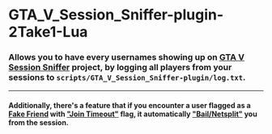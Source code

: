 # GTA_V_Session_Sniffer-plugin-2Take1-Lua

### Allows you to have every usernames showing up on [GTA V Session Sniffer](https://github.com/Illegal-Services/GTA-V-Session-Sniffer) project, by logging all players from your sessions to `scripts/GTA_V_Session_Sniffer-plugin/log.txt`.<br>

---

#### Additionally, there's a feature that if you encounter a user flagged as a [Fake Friend](https://gta.2take1.menu/features/online/fake-friends/) with ["Join Timeout"](https://gta.2take1.menu/features/online/join/#join-timeout) flag, it automatically ["Bail/Netsplit"](https://gta.2take1.menu/features/online/lobby/#bail-netsplit) you from the session.<br>
